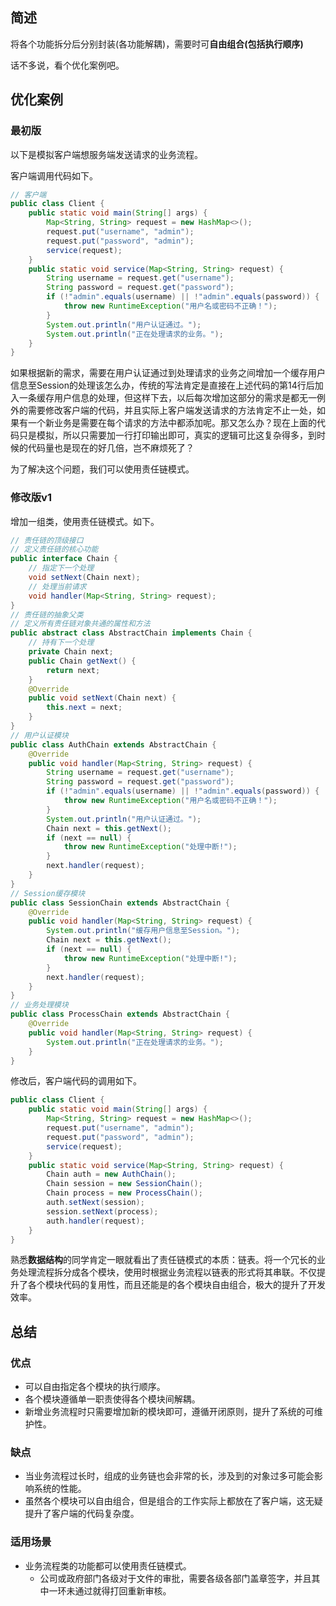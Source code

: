 ## 简述

将各个功能拆分后分别封装(各功能解耦)，需要时可**自由组合(包括执行顺序)**

话不多说，看个优化案例吧。

## 优化案例

### 最初版

以下是模拟客户端想服务端发送请求的业务流程。

客户端调用代码如下。

```java
// 客户端
public class Client {
    public static void main(String[] args) {
        Map<String, String> request = new HashMap<>();
        request.put("username", "admin");
        request.put("password", "admin");
        service(request);
    }
    public static void service(Map<String, String> request) {
        String username = request.get("username");
        String password = request.get("password");
        if (!"admin".equals(username) || !"admin".equals(password)) {
            throw new RuntimeException("用户名或密码不正确！");
        }
        System.out.println("用户认证通过。");
        System.out.println("正在处理请求的业务。");
    }
}
```

如果根据新的需求，需要在用户认证通过到处理请求的业务之间增加一个缓存用户信息至Session的处理该怎么办，传统的写法肯定是直接在上述代码的第14行后加入一条缓存用户信息的处理，但这样下去，以后每次增加这部分的需求是都无一例外的需要修改客户端的代码，并且实际上客户端发送请求的方法肯定不止一处，如果有一个新业务是需要在每个请求的方法中都添加呢。那又怎么办？现在上面的代码只是模拟，所以只需要加一行打印输出即可，真实的逻辑可比这复杂得多，到时候的代码量也是现在的好几倍，岂不麻烦死了？

为了解决这个问题，我们可以使用责任链模式。

### 修改版v1

增加一组类，使用责任链模式。如下。

```java
// 责任链的顶级接口
// 定义责任链的核心功能
public interface Chain {
    // 指定下一个处理
    void setNext(Chain next);
    // 处理当前请求
    void handler(Map<String, String> request);
}
// 责任链的抽象父类
// 定义所有责任链对象共通的属性和方法
public abstract class AbstractChain implements Chain {
    // 持有下一个处理
    private Chain next;
    public Chain getNext() {
        return next;
    }
    @Override
    public void setNext(Chain next) {
        this.next = next;
    }
}
// 用户认证模块
public class AuthChain extends AbstractChain {
    @Override
    public void handler(Map<String, String> request) {
        String username = request.get("username");
        String password = request.get("password");
        if (!"admin".equals(username) || !"admin".equals(password)) {
            throw new RuntimeException("用户名或密码不正确！");
        }
        System.out.println("用户认证通过。");
        Chain next = this.getNext();
        if (next == null) {
            throw new RuntimeException("处理中断!");
        }
        next.handler(request);
    }
}
// Session缓存模块
public class SessionChain extends AbstractChain {
    @Override
    public void handler(Map<String, String> request) {
        System.out.println("缓存用户信息至Session。");
        Chain next = this.getNext();
        if (next == null) {
            throw new RuntimeException("处理中断!");
        }
        next.handler(request);
    }
}
// 业务处理模块
public class ProcessChain extends AbstractChain {
    @Override
    public void handler(Map<String, String> request) {
        System.out.println("正在处理请求的业务。");
    }
}
```

修改后，客户端代码的调用如下。

```java
public class Client {
    public static void main(String[] args) {
        Map<String, String> request = new HashMap<>();
        request.put("username", "admin");
        request.put("password", "admin");
        service(request);
    }
    public static void service(Map<String, String> request) {
        Chain auth = new AuthChain();
        Chain session = new SessionChain();
        Chain process = new ProcessChain();
        auth.setNext(session);
        session.setNext(process);
        auth.handler(request);
    }
}
```

熟悉**数据结构**的同学肯定一眼就看出了责任链模式的本质：链表。将一个冗长的业务处理流程拆分成各个模块，使用时根据业务流程以链表的形式将其串联。不仅提升了各个模块代码的复用性，而且还能是的各个模块自由组合，极大的提升了开发效率。

## 总结

### 优点

- 可以自由指定各个模块的执行顺序。
- 各个模块遵循单一职责使得各个模块间解耦。
- 新增业务流程时只需要增加新的模块即可，遵循开闭原则，提升了系统的可维护性。

### 缺点

- 当业务流程过长时，组成的业务链也会非常的长，涉及到的对象过多可能会影响系统的性能。
- 虽然各个模块可以自由组合，但是组合的工作实际上都放在了客户端，这无疑提升了客户端的代码复杂度。

### 适用场景

- 业务流程类的功能都可以使用责任链模式。
  - 公司或政府部门各级对于文件的审批，需要各级各部门盖章签字，并且其中一环未通过就得打回重新审核。